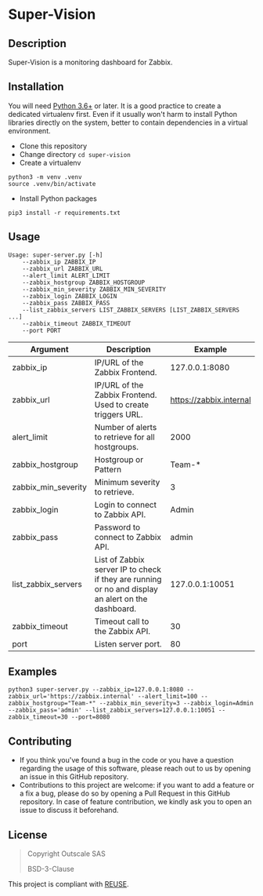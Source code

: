 # Super-Vision

## Description
Super-Vision is a monitoring dashboard for Zabbix.

## Installation
You will need [Python 3.6+](https://www.python.org/) or later.
It is a good practice to create a dedicated virtualenv first. Even if it usually won't harm to install Python libraries directly on the system, better to contain dependencies in a virtual environment.

- Clone this repository
- Change directory
`cd super-vision`
- Create a virtualenv
```
python3 -m venv .venv
source .venv/bin/activate
```
- Install Python packages
```
pip3 install -r requirements.txt
```

## Usage
```
Usage: super-server.py [-h] 
	--zabbix_ip ZABBIX_IP 
	--zabbix_url ZABBIX_URL 
	--alert_limit ALERT_LIMIT 
	--zabbix_hostgroup ZABBIX_HOSTGROUP 
	--zabbix_min_severity ZABBIX_MIN_SEVERITY
	--zabbix_login ZABBIX_LOGIN 
	--zabbix_pass ZABBIX_PASS 
	--list_zabbix_servers LIST_ZABBIX_SERVERS [LIST_ZABBIX_SERVERS ...] 
	--zabbix_timeout ZABBIX_TIMEOUT
	--port PORT
```

| Argument | Description | Example |
| ----------- | ----------- | ----------- |
| zabbix_ip | IP/URL of the Zabbix Frontend. | 127.0.0.1:8080 |
| zabbix_url | IP/URL of the Zabbix Frontend. Used to create triggers URL. | https://zabbix.internal
| alert_limit | Number of alerts to retrieve for all hostgroups. | 2000 |
| zabbix_hostgroup | Hostgroup or Pattern | Team-* |
| zabbix_min_severity | Minimum severity to retrieve. | 3 |
| zabbix_login | Login to connect to Zabbix API. | Admin |
| zabbix_pass | Password to connect to Zabbix API. | admin |
| list_zabbix_servers | List of Zabbix server IP to check if they are running or no and display an alert on the dashboard. | 127.0.0.1:10051 |
| zabbix_timeout | Timeout call to the Zabbix API. | 30 |
| port | Listen server port. | 80 |

## Examples

```
python3 super-server.py --zabbix_ip=127.0.0.1:8080 --zabbix_url='https://zabbix.internal' --alert_limit=100 --zabbix_hostgroup="Team-*" --zabbix_min_severity=3 --zabbix_login=Admin --zabbix_pass='admin' --list_zabbix_servers=127.0.0.1:10051 --zabbix_timeout=30 --port=8080
```

## Contributing
- If you think you've found a bug in the code or you have a question regarding the usage of this software, please reach out to us by opening an issue in this GitHub repository.
- Contributions to this project are welcome: if you want to add a feature or a fix a bug, please do so by opening a Pull Request in this GitHub repository. In case of feature contribution, we kindly ask you to open an issue to discuss it beforehand.

## License
> Copyright Outscale SAS
>
> BSD-3-Clause

This project is compliant with [REUSE](https://reuse.software/).
